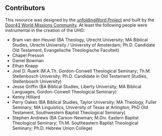 ## Contributors

This resource was designed by the [unfoldingWord Project](https://unfoldingword.org/) and built by the [Door43 World Missions Community](https://door43.org/).  At least the following people were instrumental in the creation of the UHG:

* Bram van den Heuvel (BA Theology, Utrecht University; MA Biblical Studies, Utrecht University / University of Amsterdam; Ph.D. Candidate Old Testament, Evangelische Theologische Faculteit)
* Chapel Presson
* Daniel Bowman
* Ethan Knapp
* Joel D. Ruark (M.A.Th. Gordon-Conwell Theological Seminary; Th.M. Stellenbosch University; Ph.D. Candidate in Old Testament Studies, Stellenbosch University)
* Jesse Griffin (BA Biblical Studies, Liberty University; MA Biblical Languages, Gordon-Conwell Theological Seminary)
* Kenny Hilliard
* Perry Oakes (BA Biblical Studies, Taylor University; MA Theology, Fuller Seminary; MA Linguistics, University of Texas at Arlington; PhD Old Testament, Southwestern Baptist Theological Seminary)
* Stephen Andrews (BA Carson-Newman; M.Div. Eastern Baptist Theological Seminary; Th.M. Southeastern Baptist Theological Seminary; Ph.D. Hebrew Union College)
